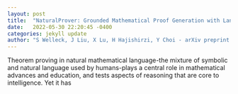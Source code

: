 ```yaml
---
layout: post
title:  "NaturalProver: Grounded Mathematical Proof Generation with Language Models"
date:   2022-05-30 22:20:45 -0400
categories: jekyll update
author: "S Welleck, J Liu, X Lu, H Hajishirzi, Y Choi - arXiv preprint arXiv:2205.12910, 2022"
---
```

Theorem proving in natural mathematical language-the mixture of symbolic and natural language used by humans-plays a central role in mathematical advances and education, and tests aspects of reasoning that are core to intelligence. Yet it has 
